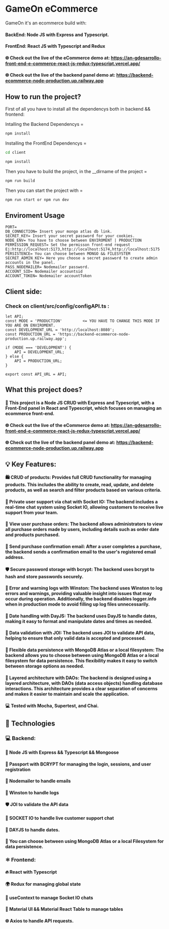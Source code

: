 # GameOn eCommerce

GameOn it's an ecommerce build with:

#### BackEnd: Node JS with Express and Typescript.
#### FrontEnd: React JS with Typescript and Redux

#### 🌐 Check out the live of the eCommerce demo at: https://an-gdesarrollo-front-end-e-commerce-react-js-redux-typescript.vercel.app/

#### 🌐 Check out the live of the backend panel demo at: https://backend-ecommerce-node-production.up.railway.app

## How to run the project?

First of all you have to install all the dependencys both in backend && frontend:

Intalling the Backend Dependencys = 
```bash
npm install
```

Installing the FrontEnd Dependencys = 
```bash
cd client
```
```bash
npm install
```

Then you have to build the project, in the __dirname of the project = 

```bash
npm run build
```

Then you can start the project with = 

```bash
npm run start or npm run dev
```

## Enviroment Usage

```
PORT= 
DB_CONNECTION= Insert your mongo atlas db link.
SECRET_KEY= Insert your secret password for your cookies.
NODE_ENV= You have to choose between ENVIROMENT | PRODUCTION
PERMISSION_REQUEST= Set the permisson front-end request Ej:http://localhost:5173,http://localhost:5174,http://localhost:5175
PERSISTENCE= You can choose between MONGO && FILESYSTEM
SECRET_ADMIN_KEY= Here you choose a secret password to create admin accounts in the panel.
PASS_NODEMAILER= Nodemailer password.
ACCOUNT_SID= Nodemailer accountsid
ACCOUNT_TOKEN= Nodemailer accountToken
```

## Client side:

### Check on client/src/config/configAPI.ts :

```
let API;
const MODE = 'PRODUCTION'         <= YOU HAVE TO CHANGE THIS MODE IF YOU ARE ON ENVIROMENT.
const DEVELOPMENT_URL = 'http://localhost:8080';
const PRODUCTION_URL = 'https://backend-ecommerce-node-production.up.railway.app';

if (MODE === 'DEVELOPMENT') {
    API = DEVELOPMENT_URL;
} else {
    API = PRODUCTION_URL;
}

export const API_URL = API;
```

## What this project does?

#### 🚀 This project is a Node JS CRUD with Express and Typescript, with a Front-End panel in React and Typescript, which focuses on managing an ecommerce front-end.

####  🌐 Check out the live of the eCommerce demo at: https://an-gdesarrollo-front-end-e-commerce-react-js-redux-typescript.vercel.app/
####  🌐 Check out the live of the backend panel demo at: https://backend-ecommerce-node-production.up.railway.app

##  💡 Key Features:

#### 🛍️ CRUD of products: Provides full CRUD functionality for managing products. This includes the ability to create, read, update, and delete products, as well as search and filter products based on various criteria.
#### 💬 Private user support via chat with Socket IO: The backend includes a real-time chat system using Socket IO, allowing customers to receive live support from your team.
#### 📝 View user purchase orders: The backend allows administrators to view all purchase orders made by users, including details such as order date and products purchased.
#### 📧 Send purchase confirmation email: After a user completes a purchase, the backend sends a confirmation email to the user's registered email address.
#### 🛡️ Secure password storage with bcrypt: The backend uses bcrypt to hash and store passwords securely.
#### 📜 Error and warning logs with Winston: The backend uses Winston to log errors and warnings, providing valuable insight into issues that may occur during operation. Additionally, the backend disables logger.info when in production mode to avoid filling up log files unnecessarily.
#### 📅 Date handling with DayJS: The backend uses DayJS to handle dates, making it easy to format and manipulate dates and times as needed.
#### 🔐 Data validation with JOI: The backend uses JOI to validate API data, helping to ensure that only valid data is accepted and processed.
#### 💾 Flexible data persistence with MongoDB Atlas or a local filesystem: The backend allows you to choose between using MongoDB Atlas or a local filesystem for data persistence. This flexibility makes it easy to switch between storage options as needed.
#### 🧱 Layered architecture with DAOs: The backend is designed using a layered architecture, with DAOs (data access objects) handling database interactions. This architecture provides a clear separation of concerns and makes it easier to maintain and scale the application.
#### 💻 Tested with Mocha, Supertest, and Chai. 

## 🚀 Technologies

### 💻 Backend:

#### 🌟 Node JS with Express && Typescript && Mongoose
#### 🔐 Passport with BCRYPT for managing the login, sessions, and user registration
#### 📧 Nodemailer to handle emails
#### 📜 Winston to handle logs
#### 🛡️ JOI to validate the API data
#### 💬 SOCKET IO to handle live customer support chat
#### 📅 DAYJS to handle dates.
#### 💾 You can choose between using MongoDB Atlas or a local Filesystem for data persistence.

### ⚛️ Frontend:

#### 🔥 React with Typescript
#### 🌍 Redux for managing global state
#### 💬 useContext to manage Socket IO chats
#### 💅 Material UI && Material React Table to manage tables
#### 🌐 Axios to handle API requests.
